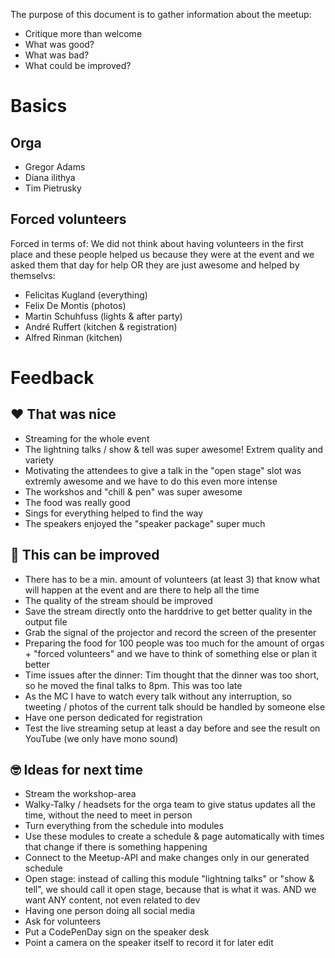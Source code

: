 
The purpose of this document is to gather information about the meetup:

* Critique more than welcome
* What was good?
* What was bad?
* What could be improved?

# Basics

## Orga

* Gregor Adams
* Diana ilithya
* Tim Pietrusky

## Forced volunteers

Forced in terms of: We did not think about having volunteers in the first place and these people helped us because they were at the event and we asked them that day for help OR they are just awesome and helped by themselvs:

* Felicitas Kugland (everything)
* Felix De Montis (photos)
* Martin Schuhfuss (lights & after party)
* André Ruffert (kitchen & registration)
* Alfred Rinman (kitchen)



# Feedback

## ❤️ That was nice
* Streaming for the whole event
* The lightning talks / show & tell was super awesome! Extrem quality and variety
* Motivating the attendees to give a talk in the "open stage" slot was extremly awesome and we have to do this even more intense
* The workshos and "chill & pen" was super awesome
* The food was really good
* Sings for everything helped to find the way
* The speakers enjoyed the "speaker package" super much



## 🤔 This can be improved
* There has to be a min. amount of volunteers (at least 3) that know what will happen at the event and are there to help all the time
* The quality of the stream should be improved
* Save the stream directly onto the harddrive to get better quality in the output file
* Grab the signal of the projector and record the screen of the presenter
* Preparing the food for 100 people was too much for the amount of orgas + "forced volunteers" and we have to think of something else or plan it better
* Time issues after the dinner: Tim thought that the dinner was too short, so he moved the final talks to 8pm. This was too late
* As the MC I have to watch every talk without any interruption, so tweeting / photos of the current talk should be handled by someone else
* Have one person dedicated for registration
* Test the live streaming setup at least a day before and see the result on YouTube (we only have mono sound)


## 🤓 Ideas for next time
* Stream the workshop-area
* Walky-Talky / headsets for the orga team to give status updates all the time, without the need to meet in person
* Turn everything from the schedule into modules
* Use these modules to create a schedule & page automatically with times that change if there is something happening
* Connect to the Meetup-API and make changes only in our generated schedule
* Open stage: instead of calling this module "lightning talks" or "show & tell", we should call it open stage, because that is what it was. AND we want ANY content, not even related to dev
* Having one person doing all social media
* Ask for volunteers
* Put a CodePenDay sign on the speaker desk
* Point a camera on the speaker itself to record it for later edit
